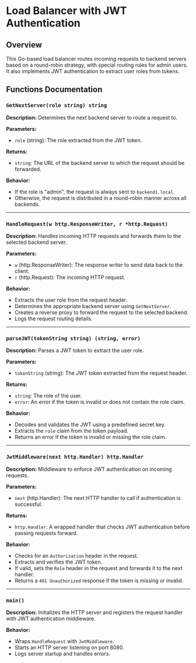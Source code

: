 # Load Balancer with JWT Authentication

## Overview
This Go-based load balancer routes incoming requests to backend servers based on a round-robin strategy, with special routing rules for admin users. It also implements JWT authentication to extract user roles from tokens.

## Functions Documentation

### `GetNextServer(role string) string`
**Description:**
Determines the next backend server to route a request to.

**Parameters:**
- `role` (string): The role extracted from the JWT token.

**Returns:**
- `string`: The URL of the backend server to which the request should be forwarded.

**Behavior:**
- If the role is "admin", the request is always sent to `backend1.local`.
- Otherwise, the request is distributed in a round-robin manner across all backends.

---

### `HandleRequest(w http.ResponseWriter, r *http.Request)`
**Description:**
Handles incoming HTTP requests and forwards them to the selected backend server.

**Parameters:**
- `w` (http.ResponseWriter): The response writer to send data back to the client.
- `r` (http.Request): The incoming HTTP request.

**Behavior:**
- Extracts the user role from the request header.
- Determines the appropriate backend server using `GetNextServer`.
- Creates a reverse proxy to forward the request to the selected backend.
- Logs the request routing details.

---

### `parseJWT(tokenString string) (string, error)`
**Description:**
Parses a JWT token to extract the user role.

**Parameters:**
- `tokenString` (string): The JWT token extracted from the request header.

**Returns:**
- `string`: The role of the user.
- `error`: An error if the token is invalid or does not contain the role claim.

**Behavior:**
- Decodes and validates the JWT using a predefined secret key.
- Extracts the `role` claim from the token payload.
- Returns an error if the token is invalid or missing the role claim.

---

### `JwtMiddleware(next http.Handler) http.Handler`
**Description:**
Middleware to enforce JWT authentication on incoming requests.

**Parameters:**
- `next` (http.Handler): The next HTTP handler to call if authentication is successful.

**Returns:**
- `http.Handler`: A wrapped handler that checks JWT authentication before passing requests forward.

**Behavior:**
- Checks for an `Authorization` header in the request.
- Extracts and verifies the JWT token.
- If valid, sets the `Role` header in the request and forwards it to the next handler.
- Returns a `401 Unauthorized` response if the token is missing or invalid.

---

### `main()`
**Description:**
Initializes the HTTP server and registers the request handler with JWT authentication middleware.

**Behavior:**
- Wraps `HandleRequest` with `JwtMiddleware`.
- Starts an HTTP server listening on port 8080.
- Logs server startup and handles errors.